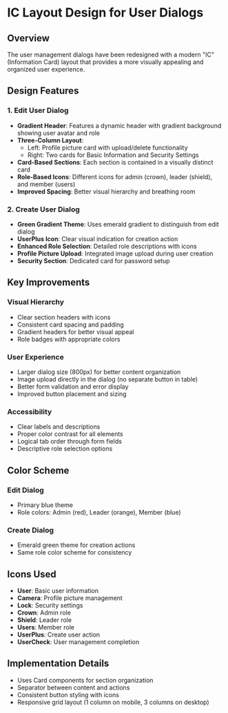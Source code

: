 # IC Layout Design for User Dialogs

## Overview

The user management dialogs have been redesigned with a modern "IC" (Information Card) layout that provides a more visually appealing and organized user experience.

## Design Features

### 1. Edit User Dialog

- **Gradient Header**: Features a dynamic header with gradient background showing user avatar and role
- **Three-Column Layout**:
  - Left: Profile picture card with upload/delete functionality
  - Right: Two cards for Basic Information and Security Settings
- **Card-Based Sections**: Each section is contained in a visually distinct card
- **Role-Based Icons**: Different icons for admin (crown), leader (shield), and member (users)
- **Improved Spacing**: Better visual hierarchy and breathing room

### 2. Create User Dialog

- **Green Gradient Theme**: Uses emerald gradient to distinguish from edit dialog
- **UserPlus Icon**: Clear visual indication for creation action
- **Enhanced Role Selection**: Detailed role descriptions with icons
- **Profile Picture Upload**: Integrated image upload during user creation
- **Security Section**: Dedicated card for password setup

## Key Improvements

### Visual Hierarchy

- Clear section headers with icons
- Consistent card spacing and padding
- Gradient headers for better visual appeal
- Role badges with appropriate colors

### User Experience

- Larger dialog size (800px) for better content organization
- Image upload directly in the dialog (no separate button in table)
- Better form validation and error display
- Improved button placement and sizing

### Accessibility

- Clear labels and descriptions
- Proper color contrast for all elements
- Logical tab order through form fields
- Descriptive role selection options

## Color Scheme

### Edit Dialog

- Primary blue theme
- Role colors: Admin (red), Leader (orange), Member (blue)

### Create Dialog

- Emerald green theme for creation actions
- Same role color scheme for consistency

## Icons Used

- **User**: Basic user information
- **Camera**: Profile picture management
- **Lock**: Security settings
- **Crown**: Admin role
- **Shield**: Leader role
- **Users**: Member role
- **UserPlus**: Create user action
- **UserCheck**: User management completion

## Implementation Details

- Uses Card components for section organization
- Separator between content and actions
- Consistent button styling with icons
- Responsive grid layout (1 column on mobile, 3 columns on desktop)
